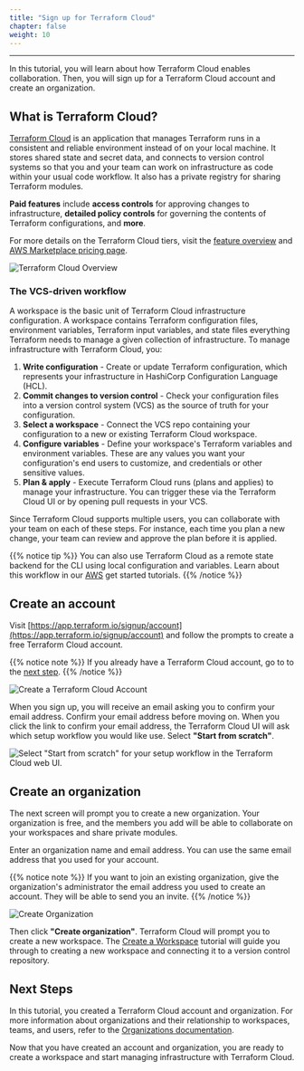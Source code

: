 ```yaml
---
title: "Sign up for Terraform Cloud"
chapter: false
weight: 10
---
```

---

In this tutorial, you will learn about how Terraform Cloud enables collaboration. Then, you will sign up for a Terraform Cloud account and create an organization.

## What is Terraform Cloud?

[Terraform Cloud](https://www.terraform.io/cloud) is an application that manages Terraform runs in a consistent and reliable
environment instead of on your local machine. It stores shared state and secret data, and connects to version control systems so that you and your team can work on infrastructure as code within your usual code workflow. It also has a private registry for sharing Terraform modules.

**Paid features** include **access controls** for approving changes to infrastructure, **detailed policy controls** for governing the contents of Terraform configurations, and **more**.

For more details on the Terraform Cloud tiers, visit the [feature overview](https://www.terraform.io/docs/cloud/overview.html) and [AWS Marketplace pricing page](https://aws.amazon.com/marketplace/pp/prodview-hc45vce44fstk).

![Terraform Cloud Overview](/images/hashicorp/terraform/cloud/overview.png)

### The VCS-driven workflow

A workspace is the basic unit of Terraform Cloud infrastructure configuration. A workspace contains Terraform configuration files, environment variables, Terraform input variables, and state files everything Terraform needs to manage a given collection of infrastructure. To manage infrastructure with Terraform Cloud, you:

1. **Write configuration** - Create or update Terraform configuration, which represents your infrastructure in HashiCorp Configuration Language (HCL).
2. **Commit changes to version control** - Check your configuration files into a version control system (VCS) as the source of truth for your configuration.
3. **Select a workspace** - Connect the VCS repo containing your configuration to a new or existing Terraform Cloud workspace.
4. **Configure variables** - Define your workspace's Terraform variables and environment variables. These are any values you want your configuration's end users to customize, and credentials or other sensitive values.
5. **Plan & apply** - Execute Terraform Cloud runs (plans and applies) to manage your infrastructure. You can trigger these via the Terraform Cloud UI or by opening pull requests in your VCS.

Since Terraform Cloud supports multiple users, you can collaborate with your team on each of these steps. For instance, each time you plan a new change, your team can review and approve the plan before it is applied.

{{% notice tip %}}
You can also use Terraform Cloud as a remote state backend for the CLI using local configuration and variables. Learn about this workflow in our [AWS](./../../aws-learn/terraform-cloud-get-started/1-cloud-sign-up.md) get started tutorials.
{{% /notice %}}

## Create an account

Visit [https://app.terraform.io/signup/account](https://app.terraform.io/signup/account) and follow the prompts to create a free Terraform Cloud account.

{{% notice note %}}
If you already have a Terraform Cloud account, go to to the [next step](#create-an-organization).
{{% /notice %}}

![Create a Terraform Cloud Account](/images/hashicorp/terraform/cloud/sign-up.png)

When you sign up, you will receive an email asking you to confirm your email address. Confirm your email address before moving on. When you click the link to confirm your email address, the Terraform Cloud UI will ask which setup workflow you would like use. Select **"Start from scratch"**.

![Select "Start from scratch" for your setup workflow in the Terraform Cloud web UI.](/images/hashicorp/terraform/cloud/setup-workflow.png)

## Create an organization

The next screen will prompt you to create a new organization. Your organization is free, and the members you add will be able to collaborate on your workspaces and share private modules.

Enter an organization name and email address. You can use the same email
address that you used for your account.

{{% notice note %}}
If you want to join an existing organization, give the organization's administrator the email address you used to create an account. They will be able to send you an invite.
{{% /notice %}}

![Create Organization](/images/hashicorp/terraform/cloud/new-organization.png)

Then click **"Create organization"**. Terraform Cloud will prompt you to create a new workspace. The [Create a Workspace](2-cloud-workspace-create.md) tutorial will guide you through to creating a new workspace and connecting it to a version control repository.

## Next Steps

In this tutorial, you created a Terraform Cloud account and organization. For more information about organizations and their relationship to workspaces, teams, and users, refer to the [Organizations documentation](https://www.terraform.io/docs/cloud/users-teams-organizations/organizations.html#creating-organizations).

Now that you have created an account and organization, you are ready to create a workspace and start managing infrastructure with Terraform Cloud.
